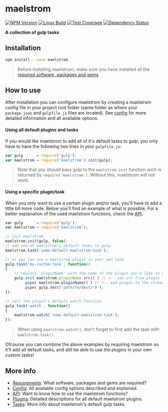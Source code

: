 # maelstrom

  [![NPM Version][npm-img]][npm-url]
  [![Linux Build][travis-img]][travis-url]
  [![Test Coverage][coveralls-img]][coveralls-url]
  [![Dependency Status][david-img]][david-url]

[npm-img]: https://badge.fury.io/js/maelstrom.svg
[npm-url]: https://www.npmjs.com/package/maelstrom
[travis-img_old]: https://img.shields.io/travis/roeldev/maelstrom/master.svg?label=linux
[travis-img]: https://img.shields.io/travis/roeldev/maelstrom/master.svg
[travis-url]: https://travis-ci.org/roeldev/maelstrom
[appveyor-img]: https://img.shields.io/appveyor/ci/roeldev/maelstrom/master.svg?label=windows
[appveyor-url]: https://ci.appveyor.com/project/roeldev/maelstrom
[coveralls-img]: https://img.shields.io/coveralls/roeldev/maelstrom/master.svg
[coveralls-url]: https://coveralls.io/r/roeldev/maelstrom?branch=master
[david-img]: https://david-dm.org/roeldev/maelstrom.svg
[david-url]: https://david-dm.org/roeldev/maelstrom

**A collection of gulp tasks**

## Installation
```sh
npm install --save maelstrom
```
> Before installing maelstrom, make sure you have installed all the [required software, packages and gems][docs-requirements].


## How to use
After installation you can configure maelstrom by creating a maelstrom config file in your project root folder (same folder as where your `package.json` and `gulpfile.js` files are located). See [config][docs-config] for more detailed information and all available options.

#### Using all default plugins and tasks
If you would like maelstrom to add all of it's default tasks to gulp. you only have to have the following two lines in your `gulpfile.js`:

```js
var gulp      = require('gulp');
var maelstrom = require('maelstrom').init(gulp);
```
> Note that you should pass gulp to the `maelstrom.init` function wich is returned by `require('maelstrom')`. Without this, maelstrom will not work.

#### Using a specific plugin/task
When you only want to use a certain plugin and/or task, you'll have to add a little bit more code. Below you'll find an example of what is possible. For a better explanation of the used maelstrom functions, check the [API][docs-api].

```js
var gulp      = require('gulp');
var maelstrom = require('maelstrom');

// init maelstrom
maelstrom.init(gulp, false);
// add one of maelstrom's default tasks to gulp
maelstrom.task('some-default-maelstrom-task');

// or you can use a maelstrom plugin in your own task
gulp.task('my-custom-task', function()
{
    // replace 'pluginName' with the name of the plugin you'd like to use
    gulp.src( maelstrom.pluginName.src() ) // <-- use src from plugin
        .pipe( maelstrom.pluginName() ) // <-- add plugin to the stream
        .pipe( gulp.dest('path/to/dest/') );
});

// call the plugin's default watch function
gulp.task('watch', function()
{
    maelstrom.watch('some-default-maelstrom-task');
});
```
> When using `maelstrom.watch()`, don't forget to first add the task with `maelstrom.task()`.

Ofcourse you can combine the above examples by requiring maelstrom so it'll add all default tasks, and still be able to use the plugins in your own custom tasks!

## More info
- [Requirements][docs-requirements]: What software, packages and gems are required?
- [Config][docs-config]: All available config options described and explained.
- [API][docs-api]: Want to know how to use the maelstrom functions?
- [Plugins][docs-plugins]: Detailed descriptions for all default maelstrom plugins.
- [Tasks][docs-tasks]: More info about maelstrom's default gulp tasks.

[docs-requirements]: docs/requirements.md
[docs-config]: docs/config.md
[docs-api]: docs/api.md
[docs-plugins]: docs/plugins.md
[docs-tasks]: docs/tasks.md
